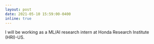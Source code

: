 ```yaml
---
layout: post
date: 2021-05-10 15:59:00-0400
inline: true
---
```


I will be working as a ML/AI research intern at Honda Research Institute (HRI)-US.

